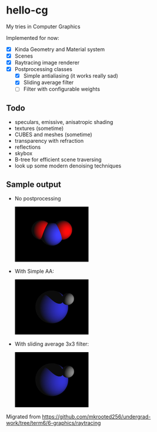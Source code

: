 # hello-cg

My tries in Computer Graphics

Implemented for now:
- [x] Kinda Geometry and Material system
- [x] Scenes
- [x] Raytracing image renderer
- [x] Postprocessing classes
  - [x] Simple antialiasing (it works really sad)
  - [x] Sliding average filter
  - [ ] Filter with configurable weights

## Todo
- speculars, emissive, anisatropic shading
- textures (sometime)
- CUBES and meshes (sometime)
- transparency with refraction
- reflections
- skybox
- B-tree for efficient scene traversing
- look up some modern denoising techniques 

## Sample output
- No postprocessing

  <img src="output.bmp" alt="drawing" width="200"/>
- With Simple AA:

  <img src="output-aa.bmp" alt="drawing" width="200"/>
- With sliding average 3x3 filter:

  <img src="output-avg3.bmp" alt="drawing" width="200"/>

Migrated from https://github.com/mkrooted256/undergrad-work/tree/term6/6-graphics/raytracing
